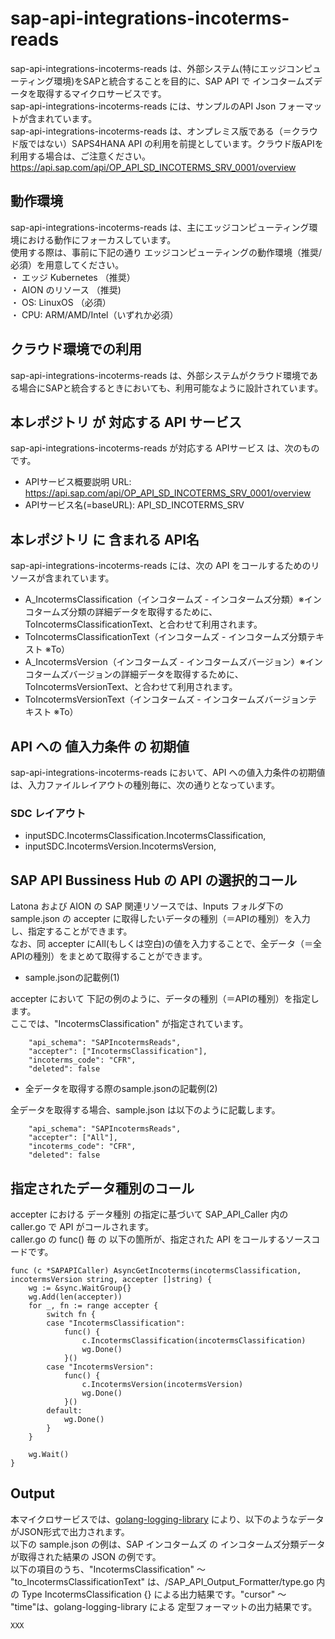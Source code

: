 # sap-api-integrations-incoterms-reads
sap-api-integrations-incoterms-reads は、外部システム(特にエッジコンピューティング環境)をSAPと統合することを目的に、SAP API で インコタームズデータを取得するマイクロサービスです。    
sap-api-integrations-incoterms-reads には、サンプルのAPI Json フォーマットが含まれています。   
sap-api-integrations-incoterms-reads は、オンプレミス版である（＝クラウド版ではない）SAPS4HANA API の利用を前提としています。クラウド版APIを利用する場合は、ご注意ください。   
https://api.sap.com/api/OP_API_SD_INCOTERMS_SRV_0001/overview  

## 動作環境  
sap-api-integrations-incoterms-reads は、主にエッジコンピューティング環境における動作にフォーカスしています。  
使用する際は、事前に下記の通り エッジコンピューティングの動作環境（推奨/必須）を用意してください。  
・ エッジ Kubernetes （推奨）    
・ AION のリソース （推奨)    
・ OS: LinuxOS （必須）    
・ CPU: ARM/AMD/Intel（いずれか必須）　　

## クラウド環境での利用
sap-api-integrations-incoterms-reads は、外部システムがクラウド環境である場合にSAPと統合するときにおいても、利用可能なように設計されています。  

## 本レポジトリ が 対応する API サービス
sap-api-integrations-incoterms-reads が対応する APIサービス は、次のものです。

* APIサービス概要説明 URL: https://api.sap.com/api/OP_API_SD_INCOTERMS_SRV_0001/overview    
* APIサービス名(=baseURL): API_SD_INCOTERMS_SRV

## 本レポジトリ に 含まれる API名
sap-api-integrations-incoterms-reads には、次の API をコールするためのリソースが含まれています。  

* A_IncotermsClassification（インコタームズ - インコタームズ分類）※インコタームズ分類の詳細データを取得するために、ToIncotermsClassificationText、と合わせて利用されます。
* ToIncotermsClassificationText（インコタームズ - インコタームズ分類テキスト ※To）
* A_IncotermsVersion（インコタームズ - インコタームズバージョン）※インコタームズバージョンの詳細データを取得するために、ToIncotermsVersionText、と合わせて利用されます。
* ToIncotermsVersionText（インコタームズ - インコタームズバージョンテキスト ※To）

## API への 値入力条件 の 初期値
sap-api-integrations-incoterms-reads において、API への値入力条件の初期値は、入力ファイルレイアウトの種別毎に、次の通りとなっています。  

### SDC レイアウト

* inputSDC.IncotermsClassification.IncotermsClassification,
* inputSDC.IncotermsVersion.IncotermsVersion,

## SAP API Bussiness Hub の API の選択的コール

Latona および AION の SAP 関連リソースでは、Inputs フォルダ下の sample.json の accepter に取得したいデータの種別（＝APIの種別）を入力し、指定することができます。  
なお、同 accepter にAll(もしくは空白)の値を入力することで、全データ（＝全APIの種別）をまとめて取得することができます。  

* sample.jsonの記載例(1)  

accepter において 下記の例のように、データの種別（＝APIの種別）を指定します。  
ここでは、"IncotermsClassification" が指定されています。

```
	"api_schema": "SAPIncotermsReads",
	"accepter": ["IncotermsClassification"],
	"incoterms_code": "CFR",
	"deleted": false
```
  
* 全データを取得する際のsample.jsonの記載例(2)  

全データを取得する場合、sample.json は以下のように記載します。  

```
	"api_schema": "SAPIncotermsReads",
	"accepter": ["All"],
	"incoterms_code": "CFR",
	"deleted": false
```

## 指定されたデータ種別のコール

accepter における データ種別 の指定に基づいて SAP_API_Caller 内の caller.go で API がコールされます。  
caller.go の func() 毎 の 以下の箇所が、指定された API をコールするソースコードです。  

```
func (c *SAPAPICaller) AsyncGetIncoterms(incotermsClassification, incotermsVersion string, accepter []string) {
	wg := &sync.WaitGroup{}
	wg.Add(len(accepter))
	for _, fn := range accepter {
		switch fn {
		case "IncotermsClassification":
			func() {
				c.IncotermsClassification(incotermsClassification)
				wg.Done()
			}()
		case "IncotermsVersion":
			func() {
				c.IncotermsVersion(incotermsVersion)
				wg.Done()
			}()
		default:
			wg.Done()
		}
	}

	wg.Wait()
}
```
## Output  
本マイクロサービスでは、[golang-logging-library](https://github.com/latonaio/golang-logging-library) により、以下のようなデータがJSON形式で出力されます。  
以下の sample.json の例は、SAP インコタームズ の インコタームズ分類データ が取得された結果の JSON の例です。  
以下の項目のうち、"IncotermsClassification" ～ "to_IncotermsClassificationText" は、/SAP_API_Output_Formatter/type.go 内 の Type IncotermsClassification {} による出力結果です。"cursor" ～ "time"は、golang-logging-library による 定型フォーマットの出力結果です。  

```
XXX
```
